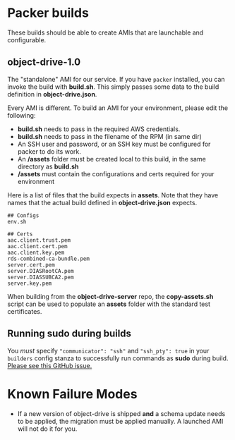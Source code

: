 # Packer builds

These builds should be able to create AMIs that are launchable and configurable.

## object-drive-1.0

The "standalone" AMI for our service. If you have `packer` installed, you can
invoke the build with **build.sh**. This simply passes some data to the build 
definition in **object-drive.json**.

Every AMI is different. To build an AMI for your environment, please edit the following:

* **build.sh** needs to pass in the required AWS credentials.
* **build.sh** needs to pass in the filename of the RPM (in same dir)
* An SSH user and password, or an SSH key must be configured for packer to do
  its work.
* An **/assets** folder must be created local to this build, in the same directory
  as **build.sh**
* **/assets** must contain the configurations and certs required for your environment


Here is a list of files that the build expects in **assets**. Note that they have
names that the actual build defined in **object-drive.json** expects.

```
## Configs
env.sh

## Certs
aac.client.trust.pem
aac.client.cert.pem
aac.client.key.pem
rds-combined-ca-bundle.pem
server.cert.pem
server.DIASRootCA.pem
server.DIASSUBCA2.pem
server.key.pem
```

When building from the **object-drive-server** repo, the **copy-assets.sh** script
can be used to populate an **assets** folder with the standard test certificates.

## Running sudo during builds

You _must_ specify `"communicator": "ssh"` and `"ssh_pty": true` in your `builders` config stanza
to successfully run commands as **sudo** during build. [Please see this GitHub issue.](https://github.com/mitchellh/packer/issues/2420#issuecomment-258047050)

# Known Failure Modes

* If a new version of object-drive is shipped **and** a schema update needs to be applied,
  the migration must be applied manually. A launched AMI will not do it for you.

